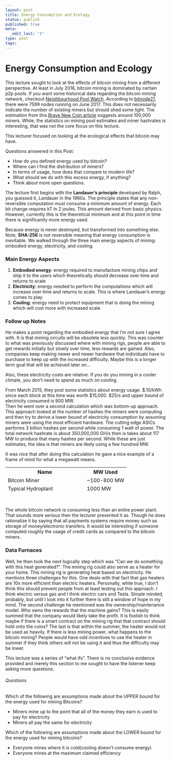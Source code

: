 ```yaml
---
layout: post
title: Energy Consumption and Ecology
status: publish
published: true
meta:
  _edit_last: "1"
type: post
tags:
---
```

<h1><strong>Energy Consumption and Ecology<br />
</strong></h1>
<p>This lecture sought to look at the effects of bitcoin mining from a different perspective. At least in July 2016, bitcoin mining is dominated by certain p2p pools. If you want some historical data regarding the bitcoin mining network, checkout <a href="http://organofcorti.blogspot.mx/">Neighbourhood Pool Watch</a>. According to <a href="https://bitnodes.21.co/">bitnode21</a>, there were 7599 nodes running on June 2017. This does not necessarily indicate the number of existing miners but should shed some light. The estimation from this <a href="https://bravenewcoin.com/news/number-of-bitcoin-miners-far-higher-than-popular-estimates/">Brave New Coin article</a> suggests around 100,000 miners. While, the statistics on mining pool estimates and miner hashrates is interesting, that was not the core focus on this lecture.</p>
<p>This lecturer focused on looking at the ecological effects that bitcoin may have.</p>
<p>Questions answered in this Post:</p>
<ul>
<li style="text-align: left;">How do you defined energy used by bitcoin?</li>
<li>Where can I find the distribution of miners?</li>
<li style="text-align: left;">In terms of usage, how does that compare to modern life?</li>
<li>What should we do with this excess energy, if anything?</li>
<li>Think about more open questions.</li>
</ul>
<p>The lecture first begins with the <strong>Landauer&#8217;s principle </strong>developed by Ralph, you guessed it, Landauer in the 1960s. The principle states that any non-reversible computation must consume a minimum amount of energy. Each bit change requires kT ln 2 joules. This amount derived from basic physics. However, currently this is the theoretical minimum and at this point in time there is significantly more energy used.</p>
<p>Because energy is never destroyed, but transformed into something else. Note, <strong>SHA-256</strong> is not reversible meaning that energy consumption is inevitable. We walked through the three main energy aspects of mining: embodied energy, electricity, and cooling.</p>
<h3>Main Energy Aspects</h3>
<ol>
<li style="text-align: left;"><strong>Embodied energy</strong>: energy required to manufacture mining chips and ship it to the users which theoretically should decrease over time and returns to scale</li>
<li style="text-align: left;"><strong>Electricity</strong>: energy needed to perform the computations which will increase over time and returns to scale. This is where Landauer&#8217;s energy comes to play.</li>
<li style="text-align: left;"><strong>Cooling</strong>: energy need to protect equipment that is doing the mining which will cost more with increased scale</li>
</ol>
<h3>Follow up Notes</h3>
<p>He makes a point regarding the embodied energy that I&#8217;m not sure I agree with. It is that mining circuits will be obsolete less quickly. This was counter to what was previously discussed where with mining rigs, people are able to get rewards initially but slowly over time, less rewards are gained. Also, companies keep making newer and newer hardware that individuals have to purchase to keep up with the increased difficulty. Maybe this is a longer term goal that will be achieved later on&#8230;</p>
<p>Also, these electricity costs are relative. If you do you mining in a cooler climate, you don&#8217;t need to spend as much on cooling.</p>
<p>From March 2015, they post some statistics about energy usage. $.10/kWh since each block at this time was worth $15,000. $25/s and upper bound of electricity consumed is 900 MW.<br />
Then he went over a second calculation which was bottom-up approach. This approach looked at the number of hashes the miners were computing and then try to derive a lower bound of electricity consumption by assuming miners were using the most efficient hardware. The cutting edge ASICs performs 3 billion hashes per second while consuming 1 watt of power. The total network hashrate is about 350,000,000 GH/s then is takes about 117 MW to produce that many hashes per second. While these are just estimates, the idea is that miners are likely using a few hundred MW.</p>
<p>It was nice that after doing this calculation he gave a nice example of a frame of mind for what a megawatt means.</p>
<table style="height: 78px;" width="660">
<tbody>
<tr>
<th>Name</th>
<th>MW Used</th>
</tr>
<tr>
<td>Bitcoin Miner</td>
<td>~100-800 MW</td>
</tr>
<tr>
<td>Typical Hydroplant</td>
<td>1000 MW</td>
</tr>
<tr>
<td>Coal-fired plant</td>
<td>2000 MW</td>
</tr>
<tr>
<td>Nuclear Plant</td>
<td>4000 MW</td>
</tr>
<tr>
<td>Kashiwazaki-Kariwa (Nuclear)</td>
<td>7000 MW</td>
</tr>
<tr>
<td>Three Gorges Dam (Hydro)</td>
<td>10000 MW</td>
</tr>
</tbody>
</table>
<p>&nbsp;</p>
<p>The whole bitcoin network is consuming less than an entire power plant. That sounds more serious then the lecturer presented it as. Though he does rationalize it by saying that all payments systems require money such as storage of money/electronic transfers. It would be interesting if someone computed roughly the usage of credit cards as compared to the bitcoin miners.</p>
<h3>Data Furnaces</h3>
<p>Well, he then took the next logically step which was &#8220;Can we do something with this heat generated?&#8221;. The mining rig could also serve as a heater for your home. This mining rig is generating heat based on electricity. He mentions three challenges for this. One deals with that fact that gas heaters are 10x more efficient than electric heaters. Personally, while true, I don&#8217;t think this should prevent people from at least testing out this approach. I think electric versus gas and I think electric cars and Tesla. Simple minded, probably, but until I look into it further there is still a window of hope in my mind. The second challenge he mentioned was the ownership/maintenance model. Who owns the rewards that the machine gains? This is easily summed that the company would likely take the profit. It is foolish to think maybe if there is a smart contract on the mining rig that that contract should hold onto the coins? The last is that within the summer, the heater would not be used as heavily. If there is less mining power, what happens to the bitcoin mining? People would have odd incentives to use the heater in summer if they think others will not be using it and thus the difficulty may be lower.</p>
<p>This lecture was a series of &#8220;what ifs&#8221;. There is no conclusive evidence provided and merely this section to me sought to have the listener keep asking more questions.</p>
<h6>Questions</h6>
<p>Which of the following are assumptions made about the UPPER bound for the energy used for mining Bitcoins?</p>
<ul>
<li>Miners mine up to the point that all of the money they earn is used to pay for electricity</li>
<li>Miners all pay the same for electricity</li>
</ul>
<p>Which of the following are assumptions made about the LOWER bound for the energy used for mining bitcoins?</p>
<ul>
<li>Everyone mines where it is cold(cooling doesn&#8217;t consume energy)</li>
<li>Everyone mines at the maximum claimed efficiency</li>
</ul>
